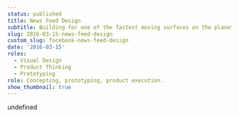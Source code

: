 ```yaml
---
status: published
title: News Feed Design
subtitle: Building for one of the fastest moving surfaces on the planet.
slug: 2016-03-15-news-feed-design
custom_slug: facebook-news-feed-design
date: '2016-03-15'
roles:
  - Visual Design
  - Product Thinking
  - Prototyping
role: Concepting, prototyping, product execution.
show_thumbnail: true
---
```

undefined